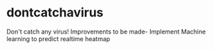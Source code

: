 # dontcatchavirus
Don't catch any virus! 
Improvements to be made- Implement Machine learning to predict realtime heatmap

